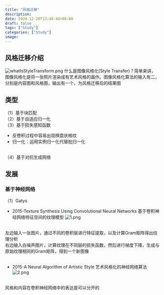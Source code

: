 ```yaml
---
title: "风格迁移"
description: 
date: 2020-12-20T13:48:44+08:00
draft: false
tags: ["Study"]
categories: ["Study"]
image:
---
```

## 风格迁移介绍
![whatIsStyleTransform.png](/img/风格迁移/whatIsStyleTransform.png)
什么是图像风格化(Style Transfer)？简单来讲，图像风格化是将一张照片渲染成有艺术风格的画作。图像风格化算法的输入有二，分别是内容图和风格图，输出有一个，为风格迁移后的结果图
## 类型
（1）基于块匹配
<br>
（2）基于自适应归一化
<br>
（3）基于损失感知函数
- 反卷积过程中容易出现棋盘状格纹
- 归一化：运用实例归一化代替批归一化
<br>
（4）基于对抗生成网络
<br>

## 发展
### 基于神经网络 
（1）Gatys
- 2015-Texture Synthesis Using Convolutional Neural
Networks 基于卷积神经网络特征空间的纹理模型
![1.png](/img/风格迁移/1.png)
<br>
左边输入一张图片，通过不同的卷积层进行特征提取，以及计算Gram矩阵得出纹理分析
<br>
右边输入白噪声图片，计算纹理在不同层的损失函数，然后进行梯度下降，生成与原始纹理相同的Gram矩阵，得到一个新图像
<br>
<br>

- 2015-A Neural Algorithm of Artistic Style 艺术风格化的神经网络算法
![2.png](/img/风格迁移/2.png)
<br>
风格和内容在卷积神经网络中的表达是可以分开的


